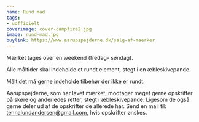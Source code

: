 ```yaml
---
name: Rund mad
tags:
- uofficielt
coverimage: cover-campfire2.jpg
image: rund-mad.jpg
buylink: https://www.aarupspejderne.dk/salg-af-maerker
---
```

Mærket tages over en weekend (fredag- søndag).

Alle måltider skal indeholde et rundt element, stegt i en æbleskivepande.

Måltidet må gerne indeholde tilbehør der ikke er rundt.

Aarupspejderne, som har lavet mærket, modtager meget gerne opskrifter på skøre og anderledes retter, stegt i æbleskivepande. Ligesom de også
gerne deler ud af de opskrifter de allerede har.
Send en mail til: tennalundandersen@gmail.com, hvis opskrifter ønskes.